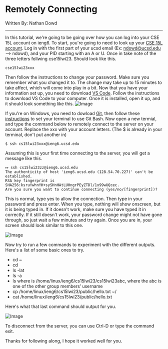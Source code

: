 # Remotely Connecting

Written By: Nathan Dowd

---
  In this tutorial, we're going to be going over how you can log into your CSE 15L account on ieng6. To start, you're going to need to look up your [CSE 15L account](https://sdacs.ucsd.edu/~icc/index.php). Log in with the first part of your ucsd email (Ex: ndowd@ucsd.edu --> ndowd), and your PID starting with an A or U. Once in take note of the three letters follwing cse15lwi23. Should look like this.

`cse15lwi23xxx`

Then follow the instructions to change your password. Make sure you remember what you changed it to. The change may take up to 15 minutes to take affect, which will come into play in a bit. Now that you have your information set up, you need to download [VS Code](https://code.visualstudio.com/). Follow the instructions to download VS Code to your computer. Once it is installed, open it up, and it should look something like this.
![Image](https://i.paste.pics/e87c5124b78cff605baba7e748fda477.png)

If you're on Windows, you need to dowload [Git](https://gitforwindows.org/), then follow these [instructions](https://stackoverflow.com/a/50527994) to set your terminal to use Git Bash. Now open a new termial, and type the command below to remotely connect to the server on your account. Replace the xxx with your account letters. (The $ is already in your terminal, don't put another in)

```
$ ssh cs15lwi23xxx@ieng6.ucsd.edu
```

Assuming this is your first time connecting to the server, you will get a message like this.

```
⤇ ssh cs15lwi23zz@ieng6.ucsd.edu
The authenticity of host 'ieng6.ucsd.edu (128.54.70.227)' can't be established.
RSA key fingerprint is SHA256:ksruYwhnYH+sySHnHAtLUHngrPEyZTDl/1x99wUQcec.
Are you sure you want to continue connecting (yes/no/[fingerprint])?
```

This is normal, type yes to allow the connection. Then type in your password and press enter. When you type, nothing will show onscreen, but it is being typed in. If it doesn't work, make sure you have typed it in correctly. If it still doesn't work, your password change might not have gone through, so just wait a few minutes and try again. Once you are in, your screen should look similar to this one.

![Image](https://i.paste.pics/49fe3a78a92b90c08cc4053cde0faf4c.png)

Now try to run a few commands to experiment with the different outputs. Here's a list of some basic ones to try.

- cd ~
- cd
- ls -lat
- ls -a
- ls <directory> where <directory> is /home/linux/ieng6/cs15lwi23/cs15lwi23abc, where the abc is one of the other group members’ username
- cp /home/linux/ieng6/cs15lwi23/public/hello.txt ~/
- cat /home/linux/ieng6/cs15lwi23/public/hello.txt
  
Here's what that last command should output for you.

![Image](https://i.paste.pics/b139a0a9c426bb18cb2d3e1c377e8729.png)
  
To disconnect from the server, you can use Ctrl-D or type the command exit.

Thanks for following along, I hope it worked well for you.
